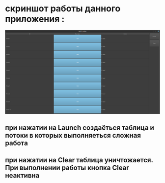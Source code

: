 # скриншот работы данного приложения :
![пример](Пример.png)

## при нажатии на Launch создаёться таблица и потоки в которых выполняеться сложная работа

## при нажатии на Clear таблица уничтожается. При выполнении работы кнопка Clear неактивна

